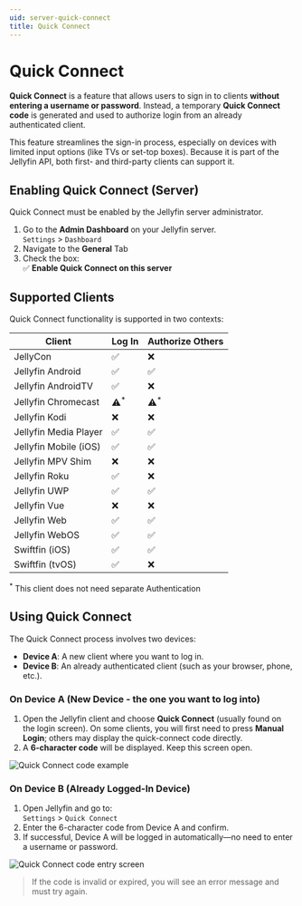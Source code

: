 ```yaml
---
uid: server-quick-connect
title: Quick Connect
---
```


# Quick Connect

**Quick Connect** is a feature that allows users to sign in to clients **without entering a username or password**. Instead, a temporary **Quick Connect code** is generated and used to authorize login from an already authenticated client.

This feature streamlines the sign-in process, especially on devices with limited input options (like TVs or set-top boxes). Because it is part of the Jellyfin API, both first- and third-party clients can support it.

## Enabling Quick Connect (Server)

Quick Connect must be enabled by the Jellyfin server administrator.

1. Go to the **Admin Dashboard** on your Jellyfin server. <br/>
    `Settings` > `Dashboard`
2. Navigate to the **General** Tab
3. Check the box:  
   ✅ **Enable Quick Connect on this server**

## Supported Clients

Quick Connect functionality is supported in two contexts:

| Client               | Log In | Authorize Others |
|----------------------|--------|------------------|
| JellyCon             | ✅     | ❌               |
| Jellyfin Android     | ✅     | ✅               |
| Jellyfin AndroidTV   | ✅     | ❌               |
| Jellyfin Chromecast  | ⚠️<sup>*</sup>     | ⚠️<sup>*</sup>               |
| Jellyfin Kodi        | ❌     | ❌               |
| Jellyfin Media Player| ✅     | ✅               |
| Jellyfin Mobile (iOS)| ✅     | ✅               |
| Jellyfin MPV Shim    | ❌     | ❌               |
| Jellyfin Roku        | ✅     | ❌               |
| Jellyfin UWP         | ✅     | ✅               |
| Jellyfin Vue         | ❌     | ❌               |
| Jellyfin Web         | ✅     | ✅               |
| Jellyfin WebOS       | ✅     | ✅               |
| Swiftfin (iOS)       | ✅     | ✅               |
| Swiftfin (tvOS)      | ✅     | ❌               |

<sup>*</sup> This client does not need separate Authentication

## Using Quick Connect

The Quick Connect process involves two devices:

- **Device A**: A new client where you want to log in.
- **Device B**: An already authenticated client (such as your browser, phone, etc.).

### On Device A (New Device - the one you want to log into)

1. Open the Jellyfin client and choose **Quick Connect** (usually found on the login screen).
    On some clients, you will first need to press **Manual Login**; others may display the quick-connect code directly.
2. A **6-character code** will be displayed. Keep this screen open.

![Quick Connect code example](https://user-images.githubusercontent.com/12074633/115973542-c99ed480-a523-11eb-9d61-17ccd628e123.png)

### On Device B (Already Logged-In Device)

1. Open Jellyfin and go to:  
   `Settings` > `Quick Connect`
2. Enter the 6-character code from Device A and confirm.
3. If successful, Device A will be logged in automatically—no need to enter a username or password.

![Quick Connect code entry screen](https://user-images.githubusercontent.com/12074633/115973526-aecc6000-a523-11eb-9ed6-59bee41bac7b.png)

> If the code is invalid or expired, you will see an error message and must try again.
